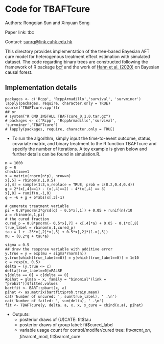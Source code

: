 # Code for TBAFTcure
Authors: Rongqian Sun and Xinyuan Song

Paper link: tbc

Contact: <sunrq@link.cuhk.edu.hk>

This directory provides implementation of the tree-based Bayesian AFT cure model for heterogenous treatment effect estimation with simulated dataset. The code regarding binary trees are constructed following the framework of R package [bcf](https://github.com/jaredsmurray/bcf) and the work of [Hahn et al. (2020)](https://projecteuclid.org/journals/bayesian-analysis/volume-15/issue-3/Bayesian-Regression-Tree-Models-for-Causal-Inference--Regularization-Confounding/10.1214/19-BA1195.full) on Bayesian causal forest.

## Implementation details
```
packages <- c('Rcpp', 'RcppArmadillo','survival', 'survminer')
lapply(packages, require, character.only = TRUE)
source('TBAFTcure.cpp')tr
## or
# system("R CMD INSTALL TBAFTcure_0.1.0.tar.gz")
# packages <- c('Rcpp', 'RcppArmadillo','survival', 'survminer','TBAFTcure')
# lapply(packages, require, character.only = TRUE)
```
- To run the algorithm, simply input the time-to-event outcome, status, covariate matrix, and binary treatment to the R function TBAFTcure and specify the number of iterations. A toy example is given below and further details can be found in simulation.R.
```
n = 1000
p = 8
checktime=1
x = matrix(rnorm(n*p), nrow=n) 
x[,5] = rbinom(n,1,0.5)
x[,4] = sample(1:3,n,replace = TRUE, prob = c(0.2,0.4,0.4))
g = 2*(x[,4]==1) - (x[,4]==2) - 4*(x[,4] == 3)
x[,8] = runif(n,-1,0)
q = -6 + g + 6*abs(x[,3]-1)
  
# generate treatment variable
pi = 0.8*pnorm(3*q/sd(q) - 0.5*x[,1]) + 0.05 + runif(n)/10
a = rbinom(n,1,pi)
# the cured fraction
cured_p = 0.8*pnorm(- 0.5*x[,7] + x[,4]*a) + 0.05 - 0.1*x[,8] 
true_label = rbinom(n,1,cured_p)
tau = 1 + .25*x[,2]*x[,5] + 0.5*x[,2]*(1-x[,5])
mu = (0.2*q + tau*a)

sigma = 0.5
## draw the response variable with additive error
y.true = y = exp(mu + sigma*rnorm(n))
y.true[which(true_label==0)] = y[which(true_label==0)] = 1e10
c = rexp(n, 0.5)
delta = (y.true <= c)
delta[true_label==0]=FALSE
y[delta == 0] = c[delta == 0]
#pihat = glm(a ~ x, family = "binomial"(link = "probit"))$fitted.values
bartfit <- BART::pbart(x, a)
pihat <- as.matrix(bartfit$prob.train.mean)
cat('Number of uncured: ', sum(true_label), ' .\n')
cat('Number of failed: ', sum(delta), ' .\n')
fit <- TBAFTcure(y, delta, a, x, x, x_cure = cbind(x,a), pihat)
```
- Outputs:
  + posterior draws of (U)CATE: fit$tau
  + posterior draws of group label: fit$cured_label
  + variable usage count for control/modifer/cured tree: fit$varcnt_con, fit$varcnt_mod, fit$varcnt_cure
